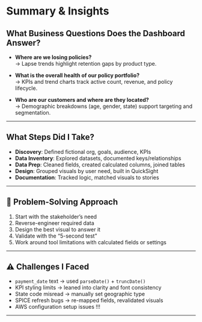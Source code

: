 # Summary & Insights

## What Business Questions Does the Dashboard Answer?
- **Where are we losing policies?**  
  → Lapse trends highlight retention gaps by product type.

- **What is the overall health of our policy portfolio?**  
  → KPIs and trend charts track active count, revenue, and policy lifecycle.

- **Who are our customers and where are they located?**  
  → Demographic breakdowns (age, gender, state) support targeting and segmentation.

---

## What Steps Did I Take?
- **Discovery**: Defined fictional org, goals, audience, KPIs
- **Data Inventory**: Explored datasets, documented keys/relationships
- **Data Prep**: Cleaned fields, created calculated columns, joined tables
- **Design**: Grouped visuals by user need, built in QuickSight
- **Documentation**: Tracked logic, matched visuals to stories

---

## 🧠 Problem-Solving Approach
1. Start with the stakeholder’s need
2. Reverse-engineer required data
3. Design the best visual to answer it
4. Validate with the “5-second test”
5. Work around tool limitations with calculated fields or settings

---

## ⚠️ Challenges I Faced
- `payment_date` text → used `parseDate()` + `truncDate()`
- KPI styling limits → leaned into clarity and font consistency
- State code misread → manually set geographic type
- SPICE refresh bugs → re-mapped fields, revalidated visuals
- AWS configuration setup issues !!!

---
